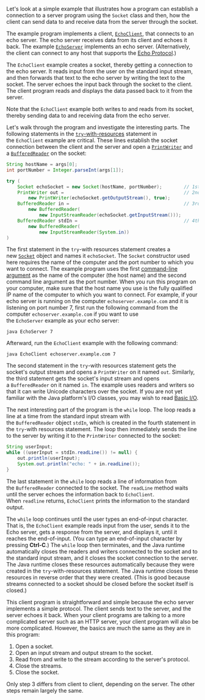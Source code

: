 Let's look at a simple example that illustrates how a program can establish a connection to a server program using the `Socket` class and then, how the client can send data to and receive data from the server through the socket.

The example program implements a client, [`EchoClient`](https://docs.oracle.com/javase/tutorial/networking/sockets/examples/EchoClient.java), that connects to an echo server. The echo server receives data from its client and echoes it back. The example [`EchoServer`](https://docs.oracle.com/javase/tutorial/networking/sockets/examples/EchoServer.java) implements an echo server. (Alternatively, the client can connect to any host that supports the [Echo Protocol](http://tools.ietf.org/html/rfc862).)

The `EchoClient` example creates a socket, thereby getting a connection to the echo server. It reads input from the user on the standard input stream, and then forwards that text to the echo server by writing the text to the socket. The server echoes the input back through the socket to the client. The client program reads and displays the data passed back to it from the server.

Note that the `EchoClient` example both writes to and reads from its socket, thereby sending data to and receiving data from the echo server.

Let's walk through the program and investigate the interesting parts. The following statements in the [`try`-with-resources](https://docs.oracle.com/javase/tutorial/essential/exceptions/tryResourceClose.html) statement in the `EchoClient` example are critical. These lines establish the socket connection between the client and the server and open a [`PrintWriter`](https://docs.oracle.com/javase/8/docs/api/java/io/PrintWriter.html) and a [`BufferedReader`](https://docs.oracle.com/javase/8/docs/api/java/io/BufferedReader.html) on the socket:
```java
String hostName = args[0];
int portNumber = Integer.parseInt(args[1]);

try (
    Socket echoSocket = new Socket(hostName, portNumber);        // 1st statement
    PrintWriter out =                                            // 2nd statement
        new PrintWriter(echoSocket.getOutputStream(), true);
    BufferedReader in =                                          // 3rd statement 
        new BufferedReader(
            new InputStreamReader(echoSocket.getInputStream()));
    BufferedReader stdIn =                                       // 4th statement 
        new BufferedReader(
            new InputStreamReader(System.in))
)
```
The first statement in the `try`-with resources statement creates a new [`Socket`](https://docs.oracle.com/javase/8/docs/api/java/net/Socket.html) object and names it `echoSocket`. The `Socket` constructor used here requires the name of the computer and the port number to which you want to connect. The example program uses the first [command-line argument](https://docs.oracle.com/javase/tutorial/essential/environment/cmdLineArgs.html) as the name of the computer (the host name) and the second command line argument as the port number. When you run this program on your computer, make sure that the host name you use is the fully qualified IP name of the computer to which you want to connect. For example, if your echo server is running on the computer `echoserver.example.com` and it is listening on port number 7, first run the following command from the computer `echoserver.example.com` if you want to use the `EchoServer` example as your echo server:

```
java EchoServer 7
```

Afterward, run the `EchoClient` example with the following command:

```
java EchoClient echoserver.example.com 7
```

The second statement in the `try`-with resources statement gets the socket's output stream and opens a `PrintWriter` on it named `out`. Similarly, the third statement gets the socket's input stream and opens a `BufferedReader` on it named `in`. The example uses readers and writers so that it can write Unicode characters over the socket. If you are not yet familiar with the Java platform's I/O classes, you may wish to read [Basic I/O](https://docs.oracle.com/javase/tutorial/essential/io/index.html).

The next interesting part of the program is the `while` loop. The loop reads a line at a time from the standard input stream with the `BufferedReader` object `stdIn`, which is created in the fourth statement in the `try`-with resources statement. The loop then immediately sends the line to the server by writing it to the `PrintWriter` connected to the socket:

```java
String userInput;
while ((userInput = stdIn.readLine()) != null) {
    out.println(userInput);
    System.out.println("echo: " + in.readLine());
}
```

The last statement in the `while` loop reads a line of information from the `BufferedReader` connected to the socket. The `readLine` method waits until the server echoes the information back to `EchoClient`. When `readline` returns, `EchoClient` prints the information to the standard output.

The `while` loop continues until the user types an end-of-input character. That is, the `EchoClient` example reads input from the user, sends it to the Echo server, gets a response from the server, and displays it, until it reaches the end-of-input. (You can type an end-of-input character by pressing **Ctrl-C**.) The `while` loop then terminates, and the Java runtime automatically closes the readers and writers connected to the socket and to the standard input stream, and it closes the socket connection to the server. The Java runtime closes these resources automatically because they were created in the `try`-with-resources statement. The Java runtime closes these resources in reverse order that they were created. (This is good because streams connected to a socket should be closed before the socket itself is closed.)

This client program is straightforward and simple because the echo server implements a simple protocol. The client sends text to the server, and the server echoes it back. When your client programs are talking to a more complicated server such as an HTTP server, your client program will also be more complicated. However, the basics are much the same as they are in this program:

1. Open a socket.
2. Open an input stream and output stream to the socket.
3. Read from and write to the stream according to the server's protocol.
4. Close the streams.
5. Close the socket.

Only step 3 differs from client to client, depending on the server. The other steps remain largely the same.